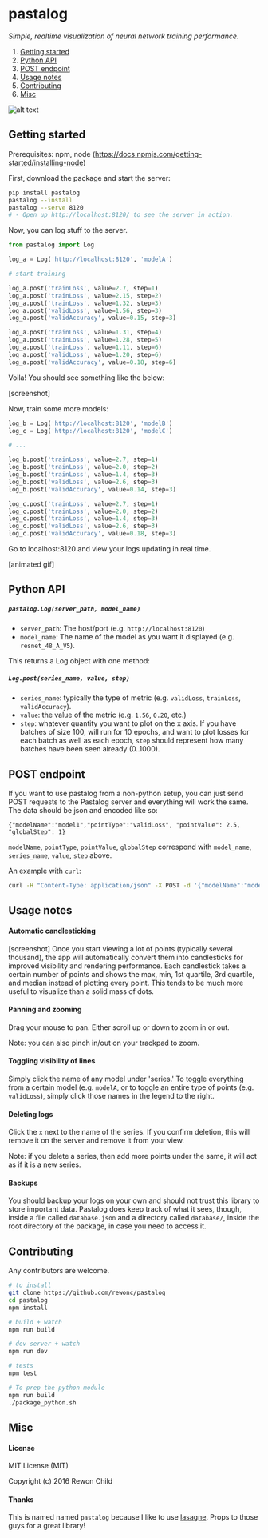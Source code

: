 # pastalog

_Simple, realtime visualization of neural network training performance._

1. [Getting started](#getting-started)
2. [Python API](#python-api)
3. [POST endpoint](#post-endpoint)
4. [Usage notes](#usage-notes)
5. [Contributing](#contributing)
6. [Misc](#misc)

![alt text](https://raw.githubusercontent.com/rewonc/pastalog/master/screenshots/main.gif "Pastalog demo")



## Getting started

Prerequisites: npm, node (https://docs.npmjs.com/getting-started/installing-node)

First, download the package and start the server:

```bash
pip install pastalog
pastalog --install
pastalog --serve 8120
# - Open up http://localhost:8120/ to see the server in action.
```

Now, you can log stuff to the server. 

```python
from pastalog import Log

log_a = Log('http://localhost:8120', 'modelA')

# start training

log_a.post('trainLoss', value=2.7, step=1)
log_a.post('trainLoss', value=2.15, step=2)
log_a.post('trainLoss', value=1.32, step=3)
log_a.post('validLoss', value=1.56, step=3)
log_a.post('validAccuracy', value=0.15, step=3)

log_a.post('trainLoss', value=1.31, step=4)
log_a.post('trainLoss', value=1.28, step=5)
log_a.post('trainLoss', value=1.11, step=6)
log_a.post('validLoss', value=1.20, step=6)
log_a.post('validAccuracy', value=0.18, step=6)

```
Voila! You should see something like the below:

[screenshot]

Now, train some more models:

```python
log_b = Log('http://localhost:8120', 'modelB')
log_c = Log('http://localhost:8120', 'modelC')

# ...

log_b.post('trainLoss', value=2.7, step=1)
log_b.post('trainLoss', value=2.0, step=2)
log_b.post('trainLoss', value=1.4, step=3)
log_b.post('validLoss', value=2.6, step=3)
log_b.post('validAccuracy', value=0.14, step=3)

log_c.post('trainLoss', value=2.7, step=1)
log_c.post('trainLoss', value=2.0, step=2)
log_c.post('trainLoss', value=1.4, step=3)
log_c.post('validLoss', value=2.6, step=3)
log_c.post('validAccuracy', value=0.18, step=3)

```
Go to localhost:8120 and view your logs updating in real time.

[animated gif]

## Python API

##### `pastalog.Log(server_path, model_name)`


- `server_path`: The host/port (e.g. `http://localhost:8120`) 
- `model_name`: The name of the model as you want it displayed (e.g. `resnet_48_A_V5`).

This returns a Log object with one method:

##### `Log.post(series_name, value, step)`

- `series_name`: typically the type of metric (e.g. `validLoss`, `trainLoss`, `validAccuracy`). 
- `value`: the value of the metric (e.g. `1.56`, `0.20`, etc.)
- `step`: whatever quantity you want to plot on the x axis. If you have batches of size 100, will run for 10 epochs, and want to plot losses for each batch as well as each epoch, `step` should represent how many batches have been seen already (0..1000).

## POST endpoint

If you want to use pastalog from a non-python setup, you can just send POST requests to the Pastalog server and everything will work the same. The data should be json and encoded like so:

`{"modelName":"model1","pointType":"validLoss", "pointValue": 2.5, "globalStep": 1}`

`modelName`, `pointType`, `pointValue`, `globalStep` correspond with `model_name`, `series_name`, `value`, `step` above.

An example with `curl`:

```bash
curl -H "Content-Type: application/json" -X POST -d '{"modelName":"model1","pointType":"validLoss", "pointValue": 2.5, "globalStep": 1}' http://localhost:8120/data
```

## Usage notes

#### Automatic candlesticking

[screenshot]
Once you start viewing a lot of points (typically several thousand), the app will automatically convert them into candlesticks for improved visibility and rendering performance. Each candlestick takes a certain number of points and shows the max, min, 1st quartile, 3rd quartile, and median instead of plotting every point. This tends to be much more useful to visualize than a solid mass of dots.


#### Panning and zooming

Drag your mouse to pan.  Either scroll up or down to zoom in or out. 

Note: you can also pinch in/out on your trackpad to zoom.

#### Toggling visibility of lines

Simply click the name of any model under 'series.'  To toggle everything from a certain model (e.g. `modelA`, or to toggle an entire type of points (e.g. `validLoss`), simply click those names in the legend to the right.

#### Deleting logs

Click the `x` next to the name of the series.  If you confirm deletion, this will remove it on the server and remove it from your view. 

Note: if you delete a series, then add more points under the same, it will act as if it is a new series.

#### Backups

You should backup your logs on your own and should not trust this library to store important data. Pastalog does keep track of what it sees, though, inside a file called `database.json` and a directory called `database/`, inside the root directory of the package, in case you need to access it.


## Contributing

Any contributors are welcome.

```bash
# to install
git clone https://github.com/rewonc/pastalog
cd pastalog
npm install

# build + watch
npm run build

# dev server + watch
npm run dev

# tests
npm test

# To prep the python module
npm run build
./package_python.sh

```

## Misc

#### License

MIT License (MIT)

Copyright (c) 2016 Rewon Child

#### Thanks

This is named named `pastalog` because I like to use [lasagne](http://lasagne.readthedocs.org/en/latest/). Props to those guys for a great library!